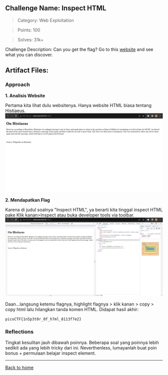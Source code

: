## Challenge Name: Inspect HTML
>Category: Web Exploitation

>Points: 100

>Solves: 31k+

Challenge Description: 
Can you get the flag?
Go to this [website](http://saturn.picoctf.net:55825/) and see what you can discover.

Artifact Files:
-

### Approach

**1. Analisis Website**

Pertama kita lihat dulu websitenya. Hanya website HTML biasa tentang Histiaeus.
![website](Inspect%20HTML-1.JPG)

**2. Mendapatkan Flag**

Karena di judul soalnya "Inspect HTML", ya berarti kita tinggal inspect HTML pake Klik kanan>Inspect atau buka developer tools via toolbar.
![inspect](Inspect%20HTML-2.JPG)

Daan...langsung ketemu flagnya, highlight flagnya > klik kanan > copy > copy html lalu hilangkan tanda komen HTML. Didapat hasil akhir:
```
picoCTF{1n5p3t0r_0f_h7ml_8113f7e2}
```

### Reflections
Tingkat kesulitan jauh dibawah poinnya. Beberapa soal yang poinnya lebih sedikit ada yang lebih tricky dari ini. Neverthenless, lumayanlah buat poin bonus + permulaan belajar inspect element.

---
[Back to home](../Readme.md)
